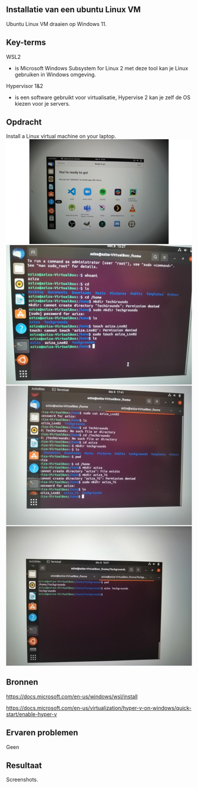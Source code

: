 
 ## Installatie van een ubuntu Linux VM

Ubuntu Linux VM draaien op Windows 11.

 ## Key-terms

WSL2

- is Microsoft Windows Subsystem for Linux 2 met deze tool kan je Linux gebruiken in Windows omgeving.

Hypervisor 1&2

- is een software gebruikt voor virtualisatie, Hypervise 2 kan je zelf de OS kiezen voor je servers.

 ## Opdracht

Install a Linux virtual machine on your laptop.
![screenshot Desktop](https://github.com/techgrounds/cloud-6-repo-AzizaAdam/blob/main/00_includes/Lnx01/Installation%20of%20Lnx%20ubuntu%20VM.jpg)
![screenshot1](https://github.com/techgrounds/cloud-6-repo-AzizaAdam/blob/main/00_includes/Lnx02/IMG_20211208_152718%20(1).jpg)
![screenshot2](https://github.com/techgrounds/cloud-6-repo-AzizaAdam/blob/main/00_includes/Lnx02/IMG_20211208_185452.jpg)
![screenshot3](https://github.com/techgrounds/cloud-6-repo-AzizaAdam/blob/main/00_includes/Lnx02/IMG_20211208_192035.jpg)

## Bronnen

<https://docs.microsoft.com/en-us/windows/wsl/install>

<https://docs.microsoft.com/en-us/virtualization/hyper-v-on-windows/quick-start/enable-hyper-v>


## Ervaren problemen

Geen

## Resultaat

Screenshots.